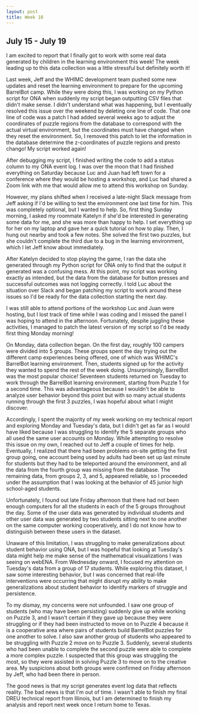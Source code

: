 ```yaml
---
layout: post
title: Week 10
---
```

## July 15 - July 19

I am excited to report that I finally got to work with some real data generated by children in the learning environment this week! The week leading up to this data collection was a little stressful but definitely worth it!

Last week, Jeff and the WHIMC development team pushed some new updates and reset the learning environment to prepare for the upcoming BarrelBot camp. While they were doing this, I was working on my Python script for ONA when suddenly my script began outputting CSV files that didn't make sense. I didn't understand what was happening, but I eventually resolved this issue over the weekend by deleting one line of code. That one line of code was a patch I had added several weeks ago to adjust the coordinates of puzzle regions from the database to correspond with the actual virtual environment, but the coordinates must have changed when they reset the environment. So, I removed this patch to let the information in the database determine the z-coordinates of puzzle regions and presto chango! My script worked again!

After debugging my script, I finished writing the code to add a status column to my ONA event log. I was over the moon that I had finished everything on Saturday because Luc and Juan had left town for a conference where they would be hosting a workshop, and Luc had shared a Zoom link with me that would allow me to attend this workshop on Sunday.

However, my plans shifted when I received a late-night Slack message from Jeff asking if I'd be willing to test the environment one last time for him. This was completely optional, but I wanted to help. So, first thing Sunday morning, I asked my roommate Katelyn if she'd be interested in generating some data for me, and she was more than happy to help. I set everything up for her on my laptop and gave her a quick tutorial on how to play. Then, I hung out nearby and took a few notes. She solved the first two puzzles, but she couldn't complete the third due to a bug in the learning environment, which I let Jeff know about immediately.

After Katelyn decided to stop playing the game, I ran the data she generated through my Python script for ONA only to find that the output it generated was a confusing mess. At this point, my script was working exactly as intended, but the data from the database for button presses and successful outcomes was not logging correctly. I told Luc about the situation over Slack and began patching my script to work around these issues so I'd be ready for the data collection starting the next day. 

I was still able to attend portions of the workshop Luc and Juan were hosting, but I lost track of time while I was coding and I missed the panel I was hoping to attend in the afternoon. Fortunately, despite juggling these activities, I managed to patch the latest version of my script so I'd be ready first thing Monday morning!

On Monday, data collection began. On the first day, roughly 100 campers were divided into 5 groups. These groups spent the day trying out the different camp experiences being offered, one of which was WHIMC's BarrelBot learning environment. Then, students signed up for the activity they wanted to spend the rest of the week doing. Unsurprisingly, BarrelBot was the most popular choice! Seventeen students returned on Tuesday to work through the BarrelBot learning environment, starting from Puzzle 1 for a second time. This was advantageous because I wouldn't be able to analyze user behavior beyond this point but with so many actual students running through the first 3 puzzles, I was hopeful about what I might discover.

Accordingly, I spent the majority of my week working on my technical report and exploring Monday and Tuesday's data, but I didn't get as far as I would have liked because I was struggling to identify the 5 separate groups who all used the same user accounts on Monday. While attempting to resolve this issue on my own, I reached out to Jeff a couple of times for help. Eventually, I realized that there had been problems on-site getting the first group going, one account being used by adults had been set up last minute for students but they had to be teleported around the environment, and all the data from the fourth group was missing from the database. The remaining data, from groups 2, 3, and 5, appeared reliable, so I proceeded under the assumption that I was looking at the behavior of 45 junior high school-aged students. 

Unfortunately, I found out late Friday afternoon that there had not been enough computers for all the students in each of the 5 groups throughout the day. Some of the user data was generated by individual students and other user data was generated by two students sitting next to one another on the same computer working cooperatively, and I do not know how to distinguish between these users in the dataset.

Unaware of this limitation, I was struggling to make generalizations about student behavior using ONA, but I was hopeful that looking at Tuesday's data might help me make sense of the mathematical visualizations I was seeing on webENA. From Wednesday onward, I focused my attention on Tuesday's data from a group of 17 students. While exploring this dataset, I saw some interesting behavior, but I was concerned that real-life interventions were occurring that might disrupt my ability to make generalizations about student behavior to identify markers of struggle and persistence. 

To my dismay, my concerns were not unfounded. I saw one group of students (who may have been persisting) suddenly give up while working on Puzzle 3, and I wasn't certain if they gave up because they were struggling or if they had been instructed to move on to Puzzle 4 because it is a cooperative area where pairs of students build BarrelBot puzzles for one another to solve. I also saw another group of students who appeared to be struggling with Puzzle 2 move on to Puzzle 3. Suddenly, several students who had been unable to complete the second puzzle were able to complete a more complex puzzle. I suspected that this group was struggling the most, so they were assisted in solving Puzzle 3 to move on to the creative area. My suspicions about both groups were confirmed on Friday afternoon by Jeff, who had been there in person.

The good news is that my script generates event log data that reflects reality. The bad news is that I'm out of time. I wasn't able to finish my final DREU technical report from Illinois, but I am determined to finish my analysis and report next week once I return home to Texas.
